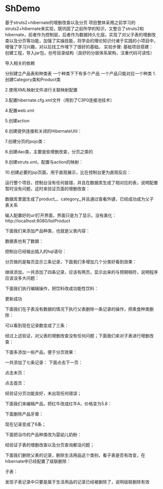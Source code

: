 # ShDemo
基于struts2+hibernate的增删改查以及分页
项目整体采用之前学习的struts2+hibernate来实现，既巩固了之前所学的知识，又整合了struts2和hibernate，前者作为控制层，后者作为数据持久化层。实现了对父子表的增删改查以及分页等功能，加强了实操技能，将学会的理论知识付诸于实践的小项目中，增强了学习兴趣，对以后找工作埋下了很好的基础。
实验步骤: 
基础项目搭建：
创建工程，导入jar包，创号目录结构（良好的分层体系架构，注重代码可读性）


导入相关的依赖

分别建立产品表和种类表
一个种类下下有多个产品
一个产品只能对应一个种类
1.创建Category类和Product类






2.使用XML映射文件进行关联映射配置







3.配置hibernate.cfg.xml文件（用到了C3P0连接池技术）



4.配置web.xml

5.创建action





6.创建提供连接和关闭的HibernateUtil：


7.创建分页的pojo类：



8.创建dao类，主要是些增删改查，分页之类的








9.创建struts.xml，配置与action的映射：




10.创建必要的jsp页面，用于直观展示，比在控制台更为直观反应：



运行整个项目，控制台没有任何报错，并且在数据库生成了相对应的表，说明配置暂时没有问题，这时来验证页面的增删改查：

数据库里面生成了product_、category_,并且通过查看外键，已经成功成为父子表关系






输入配置好的url打开界面，界面只是为了显示，没有美化：
http://localhost:8080/listProduct






下面我们来添加产品种类，也就是父表内容：




数据表也有了数据：

控制台已经输出插入的hql语句：


分页做的是每页显示三条记录，下面我们多增加几个分类好看到效果：



继续添加，一共添加了四条记录，应该有两页，显示出来的与预期相符，说明程序应该没多大问题：




下面我们执行编辑操作，把饮料改成功能性饮料：

更新成功



下面我们在子表没有数据的情况下执行父表删除一条记录的操作，把素食种类删除：



可以看到现在记录数变成了三条：


经过上述验证，对父表的增删改查没有任何问题；下面我们来对子表进行增删改查：





下面多添加一些产品，便于分页效果：

一共添加了七条记录：
下面点击下一页：

点击末页：

点击首页：

经验证分页功能良好，未出现任何错误；

下面我们来编辑产品，把红牛改成红牛A，价格变为5.8：




下面删除产品牙膏：


现在记录变成了6条；

下面把浴巾的产品种类改为婴幼儿奶粉：




经验证子表的增删改查以及分页查询都没问题；

下面我们删除父表的记录，删除生活用品这个类别，看子表是否有改变，在hibernate中已经配置了级联删除：





子表：


发现子表记录中只要是属于生活用品的记录已经被删除了，说明级联删除有效
